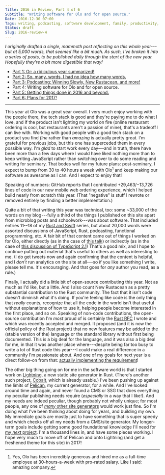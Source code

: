 ```yaml
---
Title: 2016 in Review, Part 4 of 6
Subtitle: "Writing software for Olo and for open source."
Date: 2016-12-30 07:00
Tags: writing, podcasting, software development, family, productivity, fitness
Status: draft
Slug: 2016-review-4
---
```


<i class='editorial'>I originally drafted a single, mammoth post reflecting on this whole year---but at 5,000 words, that seemed like a bit much. As such, I've broken it into a series of posts, to be published daily through the start of the new year. Hopefully they're a bit more digestible that way!</i>

- [Part 1: Or: a ridiculous year summarized!][part-1]
- [Part 2: So. many. words. I had no idea how many words.][part-2]
- [Part 3: Podcasting: Winning Slowly, New Rustacean, and more!][part-3]
- Part 4: Writing software for Olo and for open source.
- [Part 5: Getting things done in 2016 and beyond.][part-5]
- [Part 6: Plans for 2017!][part-6]

[part-1]: http://www.chriskrycho.com/2016/2016-review-1.html
[part-2]: http://www.chriskrycho.com/2016/2016-review-2.html
[part-3]: http://www.chriskrycho.com/2016/2016-review-3.html
[part-4]: http://www.chriskrycho.com/2016/2016-review-4.html
[part-5]: http://www.chriskrycho.com/2016/2016-review-5.html
[part-6]: http://www.chriskrycho.com/2017/2016-review-6.html

---

This year at Olo was a great year overall. I very much enjoy working with the people there, the tech stack is good and they're paying me to do what I love, and if the product isn't lighting my world on fire (online restaurant ordering is cool, but restaurants aren't a passion of mine), that's a tradeoff I can live with. Working with good people with a good tech stack on a product you find *fine* rather than *amazing* is actually pretty great. I'm grateful for previous jobs, but this one has superceded them in every possible way. I'm *glad* to start work every day---and in truth, there have been more than a few days where I would have liked nothing more than to keep writing JavaScript rather than switching over to do some reading and writing for seminary. That bodes well for my future plans: post-seminary, I expect to bump from 30 to 40 hours a week with Olo[^30h] and keep making our software as awesome as I can. And I expect to enjoy that!

[^30h]: Yes, Olo has been incredibly generous and hired me as a full-time employee at 30-hours-a-week with pro-rated salary. Like I said: amazing company.

Speaking of numbers: GitHub reports that I contributed +29,463/&minus;13,726 lines of code in our new mobile web ordering experience, which I helped build nearly from scratch this year. (That "negative" is stuff I rewrote or removed entirely by finding a better implementation.)

Quite a bit of that writing this year was technical, too: some ~33,000 of the words on my blog---fully a third of the things I published on this site apart from microblog posts and schoolwork---was about software. That included entries 11--18 of my [Rust and Swift] series, but about 20,000 words were assorted discussions of JavaScript, Rust, podcasting, functional programming, etc. A fair bit of that content came out of things I worked on for Olo, either directly (as in the case of [this talk][what-is-fp]) or indirectly (as in the case of [this discussion of TypeScript 2.1][ts-2.1]) That's a good mix, and I hope to continue putting out material that's useful to others as well as interesting to me. (I do get tweets now and again confirming that the content is helpful, and I *don't* run analytics on the site at all---so if you like something I write, please tell me. It's encouraging. And that goes for *any* author you read, as a rule.)

[Rust and Swift]: http://www.chriskrycho.com/rust-and-swift.html
[what-is-fp]: http://www.chriskrycho.com/2016/what-is-functional-programming.html "What is Functional Programming? (And why should we care about it?)"
[ts-2.1]: http://www.chriskrycho.com/2016/keyof-and-mapped-types-in-typescript-21.html "keyof and Mapped Types in TypeScript 2.1"

Finally, I actually did a little bit of open-source contributing this year. Not as much as I'd like, but a little. And I also count New Rustacean as a pretty substantial contribution to the Rust community. The fact that it isn't code doesn't diminish what it's doing. If you're feeling like code is the only thing that *really* counts, recognize that all the code in the world isn't that useful without explanations of how to use it, helping people become interested in the first place, and so on. Speaking of non-code contributions, the open-source contribution I'm *most* proud of is certainly the [Rust RFC][RFC 1636] I wrote and which was recently accepted and merged. It proposed (and it is now the official policy of the Rust project) that no new features may be added to the (stable version of the) language or the standard library without first being documented. This is a big deal for the language, and it was also a big deal for me, in that it was another place where---despite being far too busy to write a lot of Rust code this year---I could make a real difference in a community I'm passionate about. And one of my goals for next year is a direct follow-on from that: [actually implementing the requirement][impl]!

[RFC 1636]: https://github.com/rust-lang/rfcs/pull/1636
[impl]: https://github.com/rust-lang/rust/issues/38643

The other big thing going on for me in the software world is that I started work on [Lightning], a new static site generator in Rust. (There's another such project, [Cobalt], which is already usable.) I've been pushing up against the limits of [Pelican], my current generator, for a while. And I've looked around time and again, and never found a CMS or SSG that does everything my peculiar publishing needs require (*especially* in a way that I like!). And my needs are indeed peculiar, though probably not wholly unique; for most people, any one of [*many* other site generators][ssgs] would work just fine. So I'm doing what I've been thinking about doing for years, and building my own. My immediate goals are mostly just to have something that is super speedy and which checks off all my needs from a CMS/site generator. My longer-term goals include getting some good foundational knowledge I'll need for [my *next* project][md]. I'm a thousand lines in, and have some pieces working. I hope very much to move off of Pelican and onto Lightning (and get a freshened theme for this site) in 2017!

[Lightning]: https://github.com/chriskrycho/lightning-rs
[Cobalt]: http://cobalt-org.github.io
[Pelican]: http://docs.getpelican.com/en/stable/
[ssgs]: https://staticsitegenerators.net
[md]: http://www.chriskrycho.com/2016/ulysses-byword-and-just-right.html
